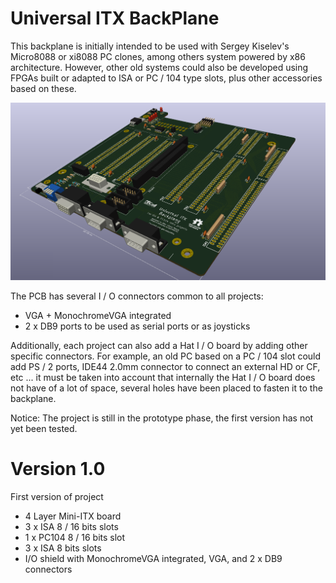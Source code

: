 # Universal ITX BackPlane

This backplane is initially intended to be used with Sergey Kiselev's Micro8088 or xi8088 PC clones, among others system powered by x86 architecture. However, other old systems could also be developed using FPGAs built or adapted to ISA or PC / 104 type slots, plus other accessories based on these.

![alt text](Universal-ITX-Backplane.png "Jumpers")

The PCB has several I / O connectors common to all projects:

* VGA + MonochromeVGA integrated
* 2 x DB9 ports to be used as serial ports or as joysticks

Additionally, each project can also add a Hat I / O board by adding other specific connectors. For example, an old PC based on a PC / 104 slot could add PS / 2 ports, IDE44 2.0mm connector to connect an external HD or CF, etc ... it must be taken into account that internally the Hat I / O board does not have of a lot of space, several holes have been placed to fasten it to the backplane.

Notice: The project is still in the prototype phase, the first version has not yet been tested.

# Version 1.0

First version of project

* 4 Layer Mini-ITX board
* 3 x ISA 8 / 16 bits slots
* 1 x PC104 8 / 16 bits slot
* 3 x ISA 8 bits slots
* I/O shield with MonochromeVGA integrated, VGA, and 2 x DB9 connectors

